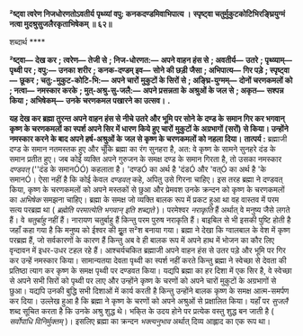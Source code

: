 **²ष्ट्वा त्वरेण निजधोरणतोऽवतीर्य** **पृथ्व्यां वपु: कनकदण्डमिवाभिपात्य ।** **स्पृष्ट्वा चतुर्मुकुटकोटिभिरङ्घ्रियुग्मं** **नत्वा मुदश्रुसुजलैरकृताभिषेकम् ॥ ६२॥** 

शब्दार्थ **** 

**²ष्ट्वा—** **देख कर** **; त्वरेण—** **तेजी से** **; निज-धोरणत:—** **अपने वाहन हंस से** **; अवतीर्य—** **उतरे** **; पृथ्व्याम्—** **पृथ्वी पर** **; वपु:—** **उनका** **शरीर** **; कनक-दण्डम् इव—** **सोने की छड़ी जैसा** **; अभिपात्य—** **गिर पड़े** **; स्पृष्ट्वा—** **छूकर** **; चतु:-मुकुट-कोटि-भि:—** **अपने चारों** **मुकुटों के सिरों से** **; अङ्घ्रि-युग्मम्—** **दोनों चरणकमलों को** **; नत्वा—** **नमस्कार करके** **; मुत्-अश्रु-सु-जलै:—** **अपने प्रसन्नता के** **अश्रुओं के जल से** **; अकृत—** **सश्पन्न किया** **; अभिषेकम्—** **उनके चरणकमल पखारने का उत्सव।** **.** 

**यह देख कर ब्रह्मा तुरन्त अपने वाहन हंस से नीचे उतरे और भूमि पर सोने के दण्ड के** **समान गिर कर भगवान् कृष्ण के चरणकमलों का स्पर्श अपने सिर में धारण किये हुए चारों** **मुकुटों के अग्रभागों (सरों) से किया। उन्होंने नमस्कार करने के बाद अपने हर्ष-अश्रुओं के** **जल से कृष्ण के चरणकमलों को नहला दिया।** **तात्पर्य :** ब्रह्माजी दण्ड के समान नतमस्तक हुए और चूँकि ब्रह्मा का रंग सुनहरा है, अत: वे कृष्ण के सामने सुनहरे दंड के समान प्रतीत हुए। जब कोई व्यक्ति अपने गुरुजन के समक्ष दण्ड के समान गिरता है, तो उसका नमस्कार *दण्डवत्* (''दंड के समानÓÓ) कहलाता है। 'दण्डÓ का अर्थ है 'दंडÓ और 'वत्Ó का अर्थ है 'के समानÓ। ऐसा नहीं है कि कोई केवल *दण्डवत्* कहे, अपितु उसे गिरना चाहिए। इस तरह ब्रह्मा ने दण्डवत् किया, कृष्ण के चरणकमलों को अपने मस्तकों से छुआ और प्रेमवश उनके क्रन्दन को कृष्ण के चरणकमलों का *अभिषेक* समझना चाहिए। ब्रह्मा के समक्ष जो व्यक्ति बालक रूप में प्रकट हुआ था वह वास्तव में परम सत्य परब्रह्म था ( *ब्रह्मेति परमात्येति भगवान् इति शब्द्यते* )। परमेश्वर *नराकृति* हैं अर्थात् वे मनुष्य जैसे लगते हैं। वे *चतुर्बाहु* नहीं हैं। नारायण चतुर्बाहु हैं किन्तु परम पुरुष नराकृति हैं। बाइबिल से भी इसकी पुष्टि होती है जहाँ कहा गया है कि मनुष्य को ईश्वर की मूॢत स²श बनाया गया। ब्रह्मा ने देखा कि ग्वालबाल के वेश में कृष्ण परब्रह्म हैं, जो सर्वकारणों के कारण हैं किन्तु अब वे ही बालक रूप में अपने हाथ में भोजन का कौर लिए वृन्दावन में इधर-उधर टहल रहे हैं। आश्चर्यचकित ब्रह्माजी अपने वाहन हंस से उतर पड़े और भूमि पर गिर कर उन्हें नमस्कार किया। सामान्यतया देवता पृथ्वी का स्पर्श नहीं करते किन्तु ब्रह्मा ने स्वेच्छा से देवता की प्रतिष्ठा त्याग कर कृष्ण के समक्ष पृथ्वी पर दण्डवत किया। यद्यपि ब्रह्मा का हर दिशा में एक सिर है, वे स्वेच्छा से अपने सभी सिरों को पृथ्वी पर लाए और उन्होंने कृष्ण के चरणों को अपने चारों मुकुटों के अग्रभागों से छुआ। यद्यपि उनकी बुद्धि सभी दिशाओं में कार्य करती है किन्तु उन्होंने बालक कृष्ण के समक्ष आत्म-समर्पण कर दिया। उल्लेख हुआ है कि ब्रह्मा ने कृष्ण के चरणों को अपने अश्रुओं से प्रक्षालित किया। यहाँ पर *सुजलै*  शब्द सूचित करता है कि उनके अश्रु शुद्ध थे। भकि्त के उदय होने पर प्रत्येक वस्तु शुद्ध बन जाती है ( *सर्वोपाधि विनिर्मुक्तम्* )। इसलिए ब्रह्मा का क्रन्दन *भक्त्यनुभाव* अर्थात् दिव्य आह्लाद का एक रूप था।  